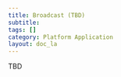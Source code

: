 ```yaml
---
title: Broadcast (TBD)
subtitle:
tags: []
category: Platform Application
layout: doc_la
---
```


TBD